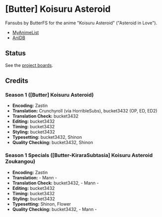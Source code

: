 # \[Butter] Koisuru Asteroid

Fansubs by ButterFS for the anime "Koisuru Asteroid" ("Asteroid in Love").

* [MyAnimeList](https://myanimelist.net/anime/39388/Koisuru_Asteroid)
* [AniDB](http://anidb.info/perl-bin/animedb.pl?show=anime&aid=14707)

## Status

See the [project boards](https://github.com/butterfansubs/koisuru-asteroid/projects).

## Credits

### Season 1 (\[Butter] Koisuru Asteroid)

* **Encoding:** Zastin
* **Translation:** Crunchyroll (via HorribleSubs), bucket3432 (OP, ED, ED2)
* **Translation Check:** bucket3432
* **Editing:** bucket3432
* **Timing:** bucket3432
* **Styling:** bucket3432
* **Typesetting:** bucket3432, Shinon
* **Quality Checking:** bucket3432, Shinon

### Season 1 Specials (\[Butter-KiraraSubtasia] Koisuru Asteroid Zoukangou)

* **Encoding:** Zastin
* **Translation:** - Mann -
* **Translation Check:** bucket3432, - Mann -
* **Editing:** bucket3432
* **Timing:** bucket3432
* **Styling:** bucket3432
* **Typesetting:** Shinon, Flower
* **Quality Checking:** bucket3432, - Mann -
